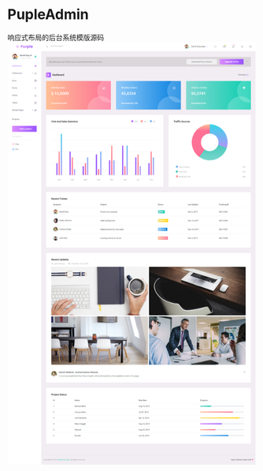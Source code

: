 # PupleAdmin
响应式布局的后台系统模版源码
![image](https://github.com/JasonJay1996/PupleAdmin/blob/master/index.html.png)
